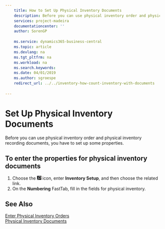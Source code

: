```yaml
---
    title: How to Set Up Physical Inventory Documents
    description: Before you can use physical inventory order and physical inventory recording documents, you have to set up some properties.
    services: project-madeira
    documentationcenter: ''
    author: SorenGP

    ms.service: dynamics365-business-central
    ms.topic: article
    ms.devlang: na
    ms.tgt_pltfrm: na
    ms.workload: na
    ms.search.keywords:
    ms.date: 04/01/2019
    ms.author: sgroespe
    redirect_url: ../../inventory-how-count-inventory-with-documents

---
```

# Set Up Physical Inventory Documents
Before you can use physical inventory order and physical inventory recording documents, you have to set up some properties.  

## To enter the properties for physical inventory documents  

1.  Choose the ![Search for Page or Report](../../media/ui-search/search_small.png "Search for Page or Report icon") icon, enter **Inventory Setup**, and then choose the related link.  
2.  On the **Numbering** FastTab, fill in the fields for physical inventory.  

## See Also  
 [Enter Physical Inventory Orders](how-to-enter-physical-inventory-orders.md)   
 [Physical Inventory Documents](physical-inventory-documents.md)
